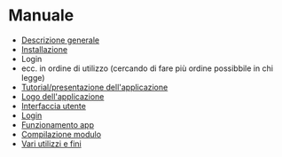 # Manuale

* [Descrizione generale](https://github.com/galessandroni/Automezzi/blob/781dd5ed4a24c8bdfd85943cf3e65edb2b89dc53/doc/handbook/manuale/Descrizione%20app.md)
* [Installazione](https://github.com/galessandroni/Automezzi/blob/d45be03135a7b8b05729e40fcc9ac0e509bd9f60/doc/handbook/manuale/Installazione.md)
* Login
* ecc. in ordine di utilizzo (cercando di fare più ordine possibbile in chi legge)
* [Tutorial/presentazione dell'applicazione](https://github.com/galessandroni/Automezzi/blob/de2a3fb3a7b8f7ce39db66c8461c1f19c2caa3c3/doc/handbook/manuale/Tutorial%20presentazione.md)
* [Logo dell'applicazione](https://github.com/galessandroni/Automezzi/blob/8de8f4ac619c51392b23389b503a0fde80f3b9fa/doc/handbook/manuale/Logo%20app.md) 
* [Interfaccia utente](https://github.com/galessandroni/Automezzi/blob/b735f74b99325f9e9314650ecf8f093d250a2572/doc/handbook/manuale/Interfaccia%20utente.md)
* [Login](https://github.com/galessandroni/Automezzi/blob/b735f74b99325f9e9314650ecf8f093d250a2572/doc/handbook/manuale/Login%2Clogout.md)
* [Funzionamento app](https://github.com/galessandroni/Automezzi/blob/b735f74b99325f9e9314650ecf8f093d250a2572/doc/handbook/manuale/Funzionamento%20app%20.md)
* [Compilazione modulo](https://github.com/galessandroni/Automezzi/blob/b735f74b99325f9e9314650ecf8f093d250a2572/doc/handbook/manuale/Compilazione%20modulo.md) 
* [Vari utilizzi e fini](https://github.com/galessandroni/Automezzi/blob/b735f74b99325f9e9314650ecf8f093d250a2572/doc/handbook/manuale/Vari%20utilizzi%20e%20fini.md)
